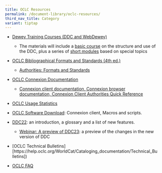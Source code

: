 ```yaml
---
title: OCLC Resources
permalink: /document-library/oclc-resources/
third_nav_title: Category
variant: tiptap
---
```

<ul data-tight="true" class="tight">
<li>
<p><a href="https://help.oclc.org/Metadata_Services/Connexion" rel="noopener noreferrer nofollow" target="_blank">Dewey Training Courses (DDC and WebDewey)</a>
</p>
<ul data-tight="true" class="tight">
<li>
<p>The materials will include a <a href="http://www.oclc.org/dewey/resources/teachingsite/ddc22/default.htm#basic" rel="noopener noreferrer nofollow" target="_blank">basic course</a> on
the structure and use of the DDC, plus a series of <a href="http://www.oclc.org/dewey/resources/teachingsite/ddc22/default.htm#short" rel="noopener noreferrer nofollow" target="_blank">short modules</a> based
on special topics</p>
</li>
</ul>
</li>
<li>
<p><a href="http://www.oclc.org/bibformats/default.htm" rel="noopener noreferrer nofollow" target="_blank">OCLC Bibliographical Formats and Standards (4th ed.)</a>
</p>
<ul data-tight="true" class="tight">
<li>
<p><a href="http://www.oclc.org/support/documentation/worldcat/authorities/authformat/default.htm" rel="noopener noreferrer nofollow" target="_blank">Authorities: Formats and Standards</a>
</p>
</li>
</ul>
</li>
<li>
<p><a href="https://help.oclc.org/Metadata_Services/Connexion" rel="noopener noreferrer nofollow" target="_blank">OCLC Connexion Documentation</a>
</p>
<ul data-tight="true" class="tight">
<li>
<p><a href="http://www.oclc.org/support/documentation/connexion/client/authorities/authquickref/clientauthoritiesquickreference.pdf" rel="noopener noreferrer nofollow" target="_blank">Connexion client documentation, Connexion browser documentation, Connexion Client Authorities Quick Reference</a>
</p>
</li>
</ul>
</li>
<li>
<p><a href="http://www.stats.oclc.org/cusp/nav" rel="noopener noreferrer nofollow" target="_blank">OCLC Usage Statistics</a>
</p>
</li>
<li>
<p><a href="https://help.oclc.org/Librarian_Toolbox/Software_downloads/Download_cataloging_software" rel="noopener noreferrer nofollow" target="_blank">OCLC Software Download</a>:
Connexion client, Macros and scripts.</p>
</li>
<li>
<p><a href="http://www.oclc.org/dewey/versions/ddc22print/" rel="noopener noreferrer nofollow" target="_blank">DDC22</a>:
an introduction, a glossary and a list of new features.</p>
<ul data-tight="true" class="tight">
<li>
<p><a href="http://ddc.typepad.com/025431/2011/03/ddc-23-webinar.html" rel="noopener noreferrer nofollow" target="_blank">Webinar: A preview of DDC23</a>:
a preview of the changes in the new version of DDC</p>
</li>
</ul>
</li>
<li>
<p>[OCLC Technical Bulletins] [https://help.oclc.org/WorldCat/Cataloging_documentation/Technical_Bulletins])</p>
</li>
<li>
<p><a href="https://help.oclc.org/" rel="noopener noreferrer nofollow" target="_blank">OCLC FAQ</a>
</p>
</li>
</ul>
<p></p>